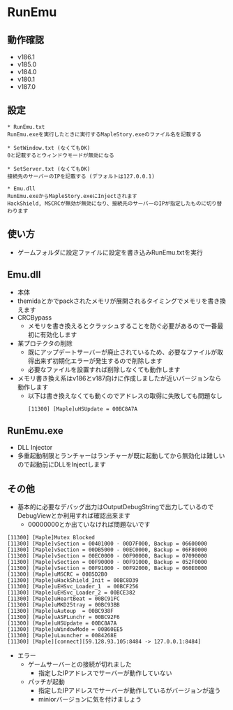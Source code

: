 # RunEmu
## 動作確認
+ v186.1
+ v185.0
+ v184.0
+ v180.1
+ v187.0

## 設定
```
* RunEmu.txt
RunEmu.exeを実行したときに実行するMapleStory.exeのファイル名を記載する

* SetWindow.txt (なくてもOK)
0と記載するとウィンドウモードが無効になる

* SetServer.txt (なくてもOK)
接続先のサーバーのIPを記載する (デフォルトは127.0.0.1)

* Emu.dll
RunEmu.exeからMapleStory.exeにInjectされます
HackShield, MSCRCが無効が無効になり、接続先のサーバーのIPが指定したものに切り替わります
```

## 使い方
+ ゲームフォルダに設定ファイルに設定を書き込みRunEmu.txtを実行

## Emu.dll
+ 本体
+ themidaとかでpackされたメモリが展開されるタイミングでメモリを書き換えます
+ CRCBypass
    + メモリを書き換えるとクラッシュすることを防ぐ必要があるので一番最初に有効化します
+ 某プロテクタの削除
    + 既にアップデートサーバーが廃止されているため、必要なファイルが取得出来ず初期化エラーが発生するので削除します
    + 必要なファイルを設置すれば削除しなくても動作します
+ メモリ書き換え系はv186とv187向けに作成しましたが近いバージョンなら動作します
    + 以下は書き換えなくても動くのでアドレスの取得に失敗しても問題なし
        ```
        [11300] [Maple]uHSUpdate = 00BC8A7A
        ```

## RunEmu.exe
+ DLL Injector
+ 多重起動制限とランチャーはランチャーが既に起動してから無効化は難しいので起動前にDLLをInjectします

## その他
+ 基本的に必要なデバッグ出力はOutputDebugStringで出力しているのでDebugViewとか利用すれば確認出来ます
    + 00000000とか出ていなければ問題ないです
```
[11300] [Maple]Mutex Blocked
[11300] [Maple]vSection = 00401000 - 00D7F000, Backup = 06600000
[11300] [Maple]vSection = 00DB5000 - 00EC0000, Backup = 06F80000
[11300] [Maple]vSection = 00EC0000 - 00F90000, Backup = 07090000
[11300] [Maple]vSection = 00F90000 - 00F91000, Backup = 052F0000
[11300] [Maple]vSection = 00F91000 - 00F92000, Backup = 060E0000
[11300] [Maple]uMSCRC = 00B5D2B0
[11300] [Maple]uHackShield_Init = 00BC8D39
[11300] [Maple]uEHSvc_Loader_1  = 00BCF256
[11300] [Maple]uEHSvc_Loader_2 = 00BCE382
[11300] [Maple]uHeartBeat = 00BC91FC
[11300] [Maple]uMKD25tray = 00BC93BB
[11300] [Maple]uAutoup  = 00BC938F
[11300] [Maple]uASPLunchr = 00BC92F6
[11300] [Maple]uHSUpdate = 00BC8A7A
[11300] [Maple]uWindowMode = 00B60EE5
[11300] [Maple]uLauncher = 0084268E
[11300] [Maple][connect][59.128.93.105:8484 -> 127.0.0.1:8484]

```
+ エラー
    + ゲームサーバーとの接続が切れました
        + 指定したIPアドレスでサーバーが動作していない
    + パッチが起動
        + 指定したIPアドレスでサーバーが動作しているがバージョンが違う
        + miniorバージョンに気を付けましょう